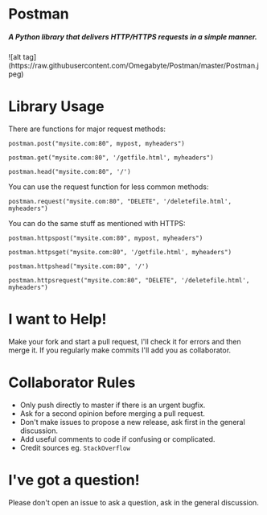 # Postman
<h5><em>A Python library that delivers HTTP/HTTPS requests in a simple manner.</em></h5>
![alt tag](https://raw.githubusercontent.com/Omegabyte/Postman/master/Postman.jpeg)

# Library Usage
There are functions for major request methods:

`postman.post("mysite.com:80", mypost, myheaders")`

`postman.get("mysite.com:80", '/getfile.html', myheaders")`

`postman.head("mysite.com:80", '/')`

You can use the request function for less common methods:

`postman.request("mysite.com:80", "DELETE", '/deletefile.html', myheaders")`

You can do the same stuff as mentioned with HTTPS:

`postman.httpspost("mysite.com:80", mypost, myheaders")`

`postman.httpsget("mysite.com:80", '/getfile.html', myheaders")`

`postman.httpshead("mysite.com:80", '/')`

`postman.httpsrequest("mysite.com:80", "DELETE", '/deletefile.html', myheaders")`

# I want to Help!
Make your fork and start a pull request, I'll check it for errors and then merge it.
If you regularly make commits I'll add you as collaborator.

# Collaborator Rules
* Only push directly to master if there is an urgent bugfix.
* Ask for a second opinion before merging a pull request.
* Don't make issues to propose a new release, ask first in the general discussion.
* Add useful comments to code if confusing or complicated.
* Credit sources eg. `StackOverflow`

# I've got a question!
Please don't open an issue to ask a question, ask in the general discussion.
